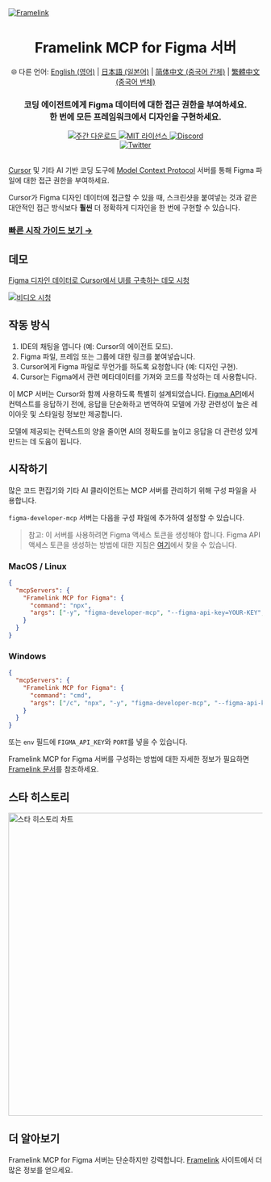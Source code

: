 <a href="https://www.framelink.ai/?utm_source=github&utm_medium=readme&utm_campaign=readme" target="_blank" rel="noopener">
  <picture>
    <source media="(prefers-color-scheme: dark)" srcset="https://www.framelink.ai/github/HeaderDark.png" />
    <img alt="Framelink" src="https://www.framelink.ai/github/HeaderLight.png" />
  </picture>
</a>

<div align="center">
  <h1>Framelink MCP for Figma 서버</h1>
  <p>
    🌐 다른 언어:
    <a href="README.md">English (영어)</a> |
    <a href="README.ja.md">日本語 (일본어)</a> |
    <a href="README.zh-cn.md">简体中文 (중국어 간체)</a> |
    <a href="README.zh-tw.md">繁體中文 (중국어 번체)</a>
  </p>
  <h3>코딩 에이전트에게 Figma 데이터에 대한 접근 권한을 부여하세요.<br/>한 번에 모든 프레임워크에서 디자인을 구현하세요.</h3>
  <a href="https://npmcharts.com/compare/figma-developer-mcp?interval=30">
    <img alt="주간 다운로드" src="https://img.shields.io/npm/dm/figma-developer-mcp.svg">
  </a>
  <a href="https://github.com/GLips/Figma-Context-MCP/blob/main/LICENSE">
    <img alt="MIT 라이선스" src="https://img.shields.io/github/license/GLips/Figma-Context-MCP" />
  </a>
  <a href="https://framelink.ai/discord">
    <img alt="Discord" src="https://img.shields.io/discord/1352337336913887343?color=7389D8&label&logo=discord&logoColor=ffffff" />
  </a>
  <br />
  <a href="https://twitter.com/glipsman">
    <img alt="Twitter" src="https://img.shields.io/twitter/url?url=https%3A%2F%2Fx.com%2Fglipsman&label=%40glipsman" />
  </a>
</div>

<br/>

[Cursor](https://cursor.sh/) 및 기타 AI 기반 코딩 도구에 [Model Context Protocol](https://modelcontextprotocol.io/introduction) 서버를 통해 Figma 파일에 대한 접근 권한을 부여하세요.

Cursor가 Figma 디자인 데이터에 접근할 수 있을 때, 스크린샷을 붙여넣는 것과 같은 대안적인 접근 방식보다 **훨씬** 더 정확하게 디자인을 한 번에 구현할 수 있습니다.

<h3><a href="https://www.framelink.ai/docs/quickstart?utm_source=github&utm_medium=readme&utm_campaign=readme">빠른 시작 가이드 보기 →</a></h3>

## 데모

[Figma 디자인 데이터로 Cursor에서 UI를 구축하는 데모 시청](https://youtu.be/6G9yb-LrEqg)

[![비디오 시청](https://img.youtube.com/vi/6G9yb-LrEqg/maxresdefault.jpg)](https://youtu.be/6G9yb-LrEqg)

## 작동 방식

1. IDE의 채팅을 엽니다 (예: Cursor의 에이전트 모드).
2. Figma 파일, 프레임 또는 그룹에 대한 링크를 붙여넣습니다.
3. Cursor에게 Figma 파일로 무언가를 하도록 요청합니다 (예: 디자인 구현).
4. Cursor는 Figma에서 관련 메타데이터를 가져와 코드를 작성하는 데 사용합니다.

이 MCP 서버는 Cursor와 함께 사용하도록 특별히 설계되었습니다. [Figma API](https://www.figma.com/developers/api)에서 컨텍스트를 응답하기 전에, 응답을 단순화하고 번역하여 모델에 가장 관련성이 높은 레이아웃 및 스타일링 정보만 제공합니다.

모델에 제공되는 컨텍스트의 양을 줄이면 AI의 정확도를 높이고 응답을 더 관련성 있게 만드는 데 도움이 됩니다.

## 시작하기

많은 코드 편집기와 기타 AI 클라이언트는 MCP 서버를 관리하기 위해 구성 파일을 사용합니다.

`figma-developer-mcp` 서버는 다음을 구성 파일에 추가하여 설정할 수 있습니다.

> 참고: 이 서버를 사용하려면 Figma 액세스 토큰을 생성해야 합니다. Figma API 액세스 토큰을 생성하는 방법에 대한 지침은 [여기](https://help.figma.com/hc/en-us/articles/8085703771159-Manage-personal-access-tokens)에서 찾을 수 있습니다.

### MacOS / Linux

```json
{
  "mcpServers": {
    "Framelink MCP for Figma": {
      "command": "npx",
      "args": ["-y", "figma-developer-mcp", "--figma-api-key=YOUR-KEY", "--stdio"]
    }
  }
}
```

### Windows

```json
{
  "mcpServers": {
    "Framelink MCP for Figma": {
      "command": "cmd",
      "args": ["/c", "npx", "-y", "figma-developer-mcp", "--figma-api-key=YOUR-KEY", "--stdio"]
    }
  }
}
```

또는 `env` 필드에 `FIGMA_API_KEY`와 `PORT`를 넣을 수 있습니다.

Framelink MCP for Figma 서버를 구성하는 방법에 대한 자세한 정보가 필요하면 [Framelink 문서](https://www.framelink.ai/docs/quickstart?utm_source=github&utm_medium=readme&utm_campaign=readme)를 참조하세요.

## 스타 히스토리

<a href="https://star-history.com/#GLips/Figma-Context-MCP"><img src="https://api.star-history.com/svg?repos=GLips/Figma-Context-MCP&type=Date" alt="스타 히스토리 차트" width="600" /></a>

## 더 알아보기

Framelink MCP for Figma 서버는 단순하지만 강력합니다. [Framelink](https://framelink.ai?utm_source=github&utm_medium=readme&utm_campaign=readme) 사이트에서 더 많은 정보를 얻으세요.
